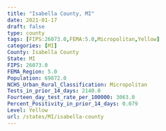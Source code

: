 ```yaml
---
title: "Isabella County, MI"
date: 2021-01-17
draft: false
type: county
tags: [FIPS:26073.0,FEMA:5.0,Micropolitan,Yellow]
categories: [MI]
County: Isabella County
State: MI
FIPS: 26073.0
FEMA_Region: 5.0
Population: 69872.0
NCHS_Urban_Rural_Classification: Micropolitan
Tests_in_prior_14_days: 2140.0
Fourteen_day_test_rate_per_100000: 3063.0
Percent_Positivity_in_prior_14_days: 0.079
Level: Yellow
url: /states/MI/isabella-county
---
```



